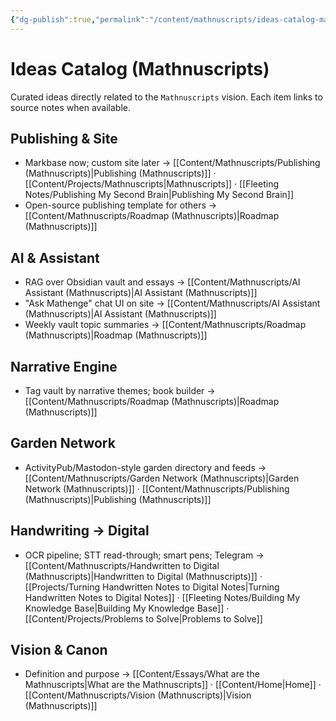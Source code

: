 ```yaml
---
{"dg-publish":true,"permalink":"/content/mathnuscripts/ideas-catalog-mathnuscripts/","noteIcon":"2"}
---
```


# Ideas Catalog (Mathnuscripts)

Curated ideas directly related to the `Mathnuscripts` vision. Each item links to source notes when available.

## Publishing & Site
- Markbase now; custom site later → [[Content/Mathnuscripts/Publishing (Mathnuscripts)\|Publishing (Mathnuscripts)]] · [[Content/Projects/Mathnuscripts\|Mathnuscripts]] · [[Fleeting Notes/Publishing My Second Brain\|Publishing My Second Brain]]
- Open-source publishing template for others → [[Content/Mathnuscripts/Roadmap (Mathnuscripts)\|Roadmap (Mathnuscripts)]]

## AI & Assistant
- RAG over Obsidian vault and essays → [[Content/Mathnuscripts/AI Assistant (Mathnuscripts)\|AI Assistant (Mathnuscripts)]]
- "Ask Mathenge" chat UI on site → [[Content/Mathnuscripts/AI Assistant (Mathnuscripts)\|AI Assistant (Mathnuscripts)]]
- Weekly vault topic summaries → [[Content/Mathnuscripts/Roadmap (Mathnuscripts)\|Roadmap (Mathnuscripts)]]

## Narrative Engine
- Tag vault by narrative themes; book builder → [[Content/Mathnuscripts/Roadmap (Mathnuscripts)\|Roadmap (Mathnuscripts)]]

## Garden Network
- ActivityPub/Mastodon-style garden directory and feeds → [[Content/Mathnuscripts/Garden Network (Mathnuscripts)\|Garden Network (Mathnuscripts)]] · [[Content/Mathnuscripts/Publishing (Mathnuscripts)\|Publishing (Mathnuscripts)]]

## Handwriting → Digital
- OCR pipeline; STT read-through; smart pens; Telegram → [[Content/Mathnuscripts/Handwritten to Digital (Mathnuscripts)\|Handwritten to Digital (Mathnuscripts)]] · [[Projects/Turning Handwritten Notes to Digital Notes\|Turning Handwritten Notes to Digital Notes]] · [[Fleeting Notes/Building My Knowledge Base\|Building My Knowledge Base]] · [[Content/Projects/Problems to Solve\|Problems to Solve]]

## Vision & Canon
- Definition and purpose → [[Content/Essays/What are the Mathnuscripts\|What are the Mathnuscripts]] · [[Content/Home\|Home]] · [[Content/Mathnuscripts/Vision (Mathnuscripts)\|Vision (Mathnuscripts)]]


